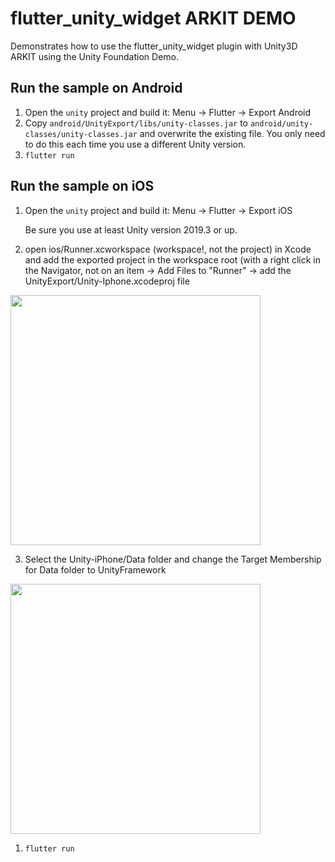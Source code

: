 # flutter_unity_widget ARKIT DEMO

Demonstrates how to use the flutter_unity_widget plugin with Unity3D ARKIT using the Unity Foundation Demo.

## Run the sample on Android

  1. Open the `unity` project and build it: Menu -> Flutter -> Export Android
  2. Copy `android/UnityExport/libs/unity-classes.jar` to `android/unity-classes/unity-classes.jar` and overwrite the existing file. You only need to do this each time you use a different Unity version.
  3. `flutter run`

## Run the sample on iOS
  1. Open the `unity` project and build it: Menu -> Flutter -> Export iOS
     
     Be sure you use at least Unity version 2019.3 or up.
     
  2. open ios/Runner.xcworkspace (workspace!, not the project) in Xcode and add the exported project in the workspace root (with a right click in the Navigator, not on an item -> Add Files to "Runner" -> add the UnityExport/Unity-Iphone.xcodeproj file
  <img src="https://github.com/snowballdigital/flutter-unity-view-widget/blob/master/workspace.png?raw=true" width="400" />
  
  3. Select the Unity-iPhone/Data folder and change the Target Membership for Data folder to UnityFramework
  <img src="https://github.com/snowballdigital/flutter-unity-view-widget/blob/master/change_target_membership_data_folder.png?raw=true" width="400" /> 
  
  1. `flutter run`
